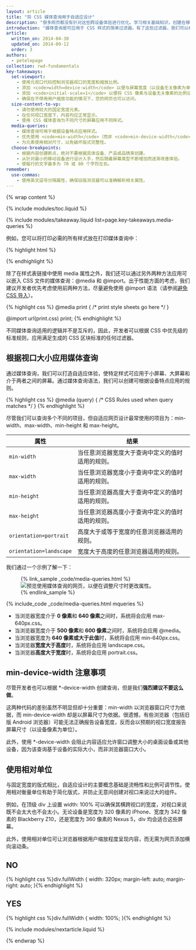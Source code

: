 ```yaml
---
layout: article
title: "将 CSS 媒体查询用于自适应设计"
description: "很多网页都没有针对这些跨设备体验进行优化。学习相关基础知识，创建在移动设备、桌面设备或带有屏幕的任意设备上均可运行的网站。"
introduction: "媒体查询是可应用于 CSS 样式的简单过滤器。有了这些过滤器，我们可以根据设备呈现内容的特点轻松更改样式，包括显示屏类型、宽度、高度、方向甚至是分辨率。"
article:
  written_on: 2014-04-30
  updated_on: 2014-09-12
  order: 3
authors:
  - petelepage
collection: rwd-fundamentals
key-takeaways:
  set-viewport:
    - 使用元视口代码控制浏览器视口的宽度和缩放比例。
    - 添加 <code>width=device-width</code> 以便与屏幕宽度（以设备无关像素为单位）进行匹配。
    - 添加 <code>initial-scale=1</code> 以便将 CSS 像素与设备无关像素的比例设为 1:1。
    - 确保在不停用用户缩放功能的情况下，您的网页也可以访问。
  size-content-to-vp:
    - 请勿使用较大的固定宽度元素。
    - 在任何视口宽度下，内容均应正常显示。
    - 使用 CSS 媒体查询为不同尺寸的屏幕应用不同样式。
  media-queries:
    - 媒体查询可用于根据设备特点应用样式。
    - 优先使用 <code>min-width</code>（而非 <code>min-device-width</code>），以确保实现最宽阔的视觉体验。
    - 为元素使用相对尺寸，以免破坏版式完整性。
  choose-breakpoints:
    - 根据内容创建断点，绝对不要根据具体设备、产品或品牌来创建。
    - 从针对最小的移动设备进行设计入手，然后随着屏幕类型不断增加而逐渐改善体验。
    - 使每行的文字最多为 70 或 80 个字符左右。
remember:
  use-commas:
    - 使用英文逗号分隔属性，确保旧版浏览器可以准确解析相关属性。
---
```

{% wrap content %}

<style>
  .smaller-img {
    width: 60%;
    display: block;
    margin-left: auto;
    margin-right: auto;
  }

  img.center {
    display: block;
    margin-left: auto;
    margin-right: auto;
  }

  video.responsiveVideo {
    width: 100%;
  }
</style>


{% include modules/toc.liquid %}

{% include modules/takeaway.liquid list=page.key-takeaways.media-queries %}


例如，您可以将打印必需的所有样式放在打印媒体查询中：

{% highlight html %}
<link rel="stylesheet" href="print.css" media="print">
{% endhighlight %}

除了在样式表链接中使用 media 属性之外，我们还可以通过另外两种方法应用可以嵌入 CSS 文件的媒体查询：@media 和 @import。出于性能方面的考虑，我们建议开发者优先考虑使用前两种方法，尽量避免使用 @import 语法（请参阅[避免 CSS 导入]({{site.fundamentals}}/performance/critical-rendering-path/page-speed-rules-and-recommendations.html)）。

{% highlight css %}
@media print {
  /* print style sheets go here */
}

@import url(print.css) print;
{% endhighlight %}

不同媒体查询适用的逻辑并不是互斥的，因此，开发者可以根据 CSS 中优先级的标准规则，应用满足生成的 CSS 区块标准的任何过滤器。

## 根据视口大小应用媒体查询

通过媒体查询，我们可以打造自适应体验，使特定样式可应用于小屏幕、大屏幕和介于两者之间的屏幕。通过媒体查询语法，我们可以创建可根据设备特点应用的规则。

{% highlight css %}
@media (query) {
  /* CSS Rules used when query matches */
}
{% endhighlight %}

尽管我们可以查询多个不同的项目，但自适应网页设计最常使用的项目为：min-width、max-width、min-height 和 max-height。


<table class="table-2">
  <colgroup>
    <col span="1">
    <col span="1">
  </colgroup>
  <thead>
    <tr>
      <th data-th="属性">属性</th>
      <th data-th="结果">结果</th>
    </tr>
  </thead>
  <tbody>
    <tr>
      <td data-th="属性"><code>min-width</code></td>
      <td data-th="结果">当任意浏览器宽度大于查询中定义的值时适用的规则。</td>
    </tr>
    <tr>
      <td data-th="属性"><code>max-width</code></td>
      <td data-th="结果">当任意浏览器宽度小于查询中定义的值时适用的规则。</td>
    </tr>
    <tr>
      <td data-th="属性"><code>min-height</code></td>
      <td data-th="结果">当任意浏览器高度大于查询中定义的值时适用的规则。</td>
    </tr>
    <tr>
      <td data-th="属性"><code>max-height</code></td>
      <td data-th="结果">当任意浏览器高度小于查询中定义的值时适用的规则。</td>
    </tr>
    <tr>
      <td data-th="属性"><code>orientation=portrait</code></td>
      <td data-th="结果">高度大于或等于宽度的任意浏览器适用的规则。</td>
    </tr>
    <tr>
      <td data-th="属性"><code>orientation=landscape</code></td>
      <td data-th="结果">宽度大于高度的任意浏览器适用的规则。</td>
    </tr>
  </tbody>
</table>

我们通过一个示例了解一下：

<figure>
  {% link_sample _code/media-queries.html %}
    <img src="imgs/mq.png" class="center" srcset="imgs/mq.png 1x, imgs/mq-2x.png 2x" alt="预览使用媒体查询的网页，以便在调整尺寸时更改属性。">
  {% endlink_sample %}
</figure>

{% include_code _code/media-queries.html mqueries %}

* 当浏览器宽度介于 <b>0 像素</b>和 <b>640 像素</b>之间时，系统将会应用 max-640px.css。
* 当浏览器宽度介于 <b>500 像素</b>和 <b>600 像素</b>之间时，系统将会应用 @media。
* 当浏览器宽度为 <b>640 像素或大于此值</b>时，系统将会应用 min-640px.css。
* 当浏览器<b>宽度大于高度</b>时，系统将会应用 landscape.css。
* 当浏览器<b>高度大于宽度</b>时，系统将会应用 portrait.css。


## min-device-width 注意事项

尽管开发者也可以根据 *-device-width 创建查询，但是我们**强烈建议不要这么做**。

这两种代码的差别虽然不明显但却十分重要：min-width 以浏览器窗口尺寸为依据，而 min-device-width 却是以屏幕尺寸为依据。很遗憾，有些浏览器（包括旧版 Android 浏览器）可能无法正确报告设备宽度，反而会以预期的视口宽度报告屏幕尺寸（以设备像素为单位）。

此外，使用 *-device-width 会阻止内容适应允许窗口调整大小的桌面设备或其他设备，因为该查询基于设备的实际大小，而非浏览器窗口大小。

## 使用相对单位

与固定宽度的版式相比，自适应设计的主要概念基础是流畅性和比例可调节性。使用相对衡量单位有助于简化版式，并防止无意间创建对视口来说过大的组件。

例如，在顶级 div 上设置 width: 100% 可以确保其横跨视口的宽度，对视口来说既不会太大也不会太小。无论设备是宽度为 320 像素的 iPhone、宽度为 342 像素的 Blackberry Z10，还是宽度为 360 像素的 Nexus 5，div 均会适合这些屏幕。

此外，使用相对单位可让浏览器根据用户缩放程度呈现内容，而无需为网页添加横向滚动条。

<div class="clear">
  <div class="g--half">
    <h2 class="text-danger text-center">NO</h2>
{% highlight css %}div.fullWidth {
  width: 320px;
  margin-left: auto;
  margin-right: auto;
}{% endhighlight %}
  </div>

  <div class="g--half g--last">
    <h2 class="text-success text-center">YES</h2>
{% highlight css %}div.fullWidth {
  width: 100%;
}{% endhighlight %}
  </div>
</div>

{% include modules/nextarticle.liquid %}

{% endwrap %}

